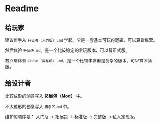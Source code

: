 # Readme

## 给玩家

建议新手从 `升仙决（入门版）.md` 学起。它是一套基本可玩的逻辑，可以算训练营。

然后体验 `升仙决.md`。是一个比较稳定的常玩版本，可以算正式服。

有兴趣体验 `升仙决（完整版）.md`。是一个比较丰富但是复杂的版本，可以算体验服。

## 给设计者

比较成形的创意写入 **拓展包（Mod）** 中。

不太成形的创意写入 `概念区.md` 中。

维护的顺序是： 入门版 -> 拓展包 -> 标准版 -> 完整版 -> 私人定制版。
